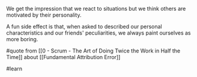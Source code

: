 We get the impression that we react to situations but we think others are motivated by their personality.

A fun side effect is that, when asked to described our personal characteristics and our friends' peculiarities, we always paint ourselves as more boring.

#quote from [[0 - Scrum - The Art of Doing Twice the Work in Half the Time]] about [[Fundamental Attribution Error]]

#learn
